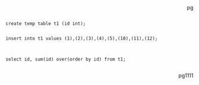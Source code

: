 <div style="display: flex; justify-content: flex-end">
pg
</div>
<pre>
<code>
create temp table t1 (id int);

insert into t1 values (1),(2),(3),(4),(5),(10),(11),(12);

select 
	id, 
	sum(id) over(order by id) 
from t1; 
</code>
</pre>
<div style="display: flex; justify-content: flex-end">
pg1111
</div>
